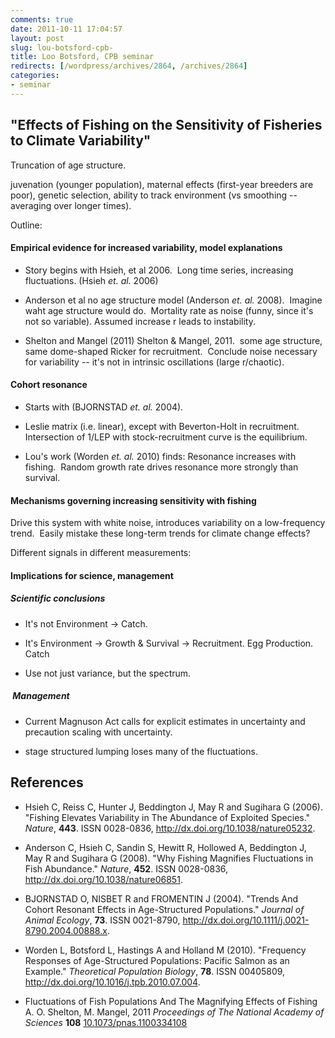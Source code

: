 ```yaml
---
comments: true
date: 2011-10-11 17:04:57
layout: post
slug: lou-botsford-cpb-
title: Loo Botsford, CPB seminar
redirects: [/wordpress/archives/2864, /archives/2864]
categories:
- seminar
---
```


## "Effects of Fishing on the Sensitivity of Fisheries to Climate Variability"


Truncation of age structure.

juvenation (younger population), maternal effects (first-year breeders are poor), genetic selection, ability to track environment (vs smoothing -- averaging over longer times).

Outline:


#### Empirical evidence for increased variability, model explanations





	
  * Story begins with Hsieh, et al 2006.  Long time series, increasing fluctuations. (Hsieh _et. al._ 2006)

	
  * Anderson et al no age structure model (Anderson _et. al._ 2008).  Imagine waht age structure would do.  Mortality rate as noise (funny, since it's not so variable). Assumed increase r leads to instability.

	
  * Shelton and Mangel (2011) Shelton & Mangel, 2011.  some age structure, same dome-shaped Ricker for recruitment.  Conclude noise necessary for variability -- it's not in intrinsic oscillations (large r/chaotic).




#### Cohort resonance





	
  * Starts with (BJORNSTAD _et. al._ 2004).

	
  * Leslie matrix (i.e. linear), except with Beverton-Holt in recruitment.  Intersection of 1/LEP with stock-recruitment curve is the equilibrium.

	
  * Lou's work (Worden _et. al._ 2010) finds: Resonance increases with fishing.  Random growth rate drives resonance more strongly than survival.




#### Mechanisms governing increasing sensitivity with fishing


Drive this system with white noise, introduces variability on a low-frequency trend.  Easily mistake these long-term trends for climate change effects?

Different signals in different measurements:


#### Implications for science, management




##### Scientific conclusions





	
  * It's not Environment -> Catch.

	
  * It's Environment -> Growth & Survival -> Recruitment. Egg Production. Catch

	
  * Use not just variance, but the spectrum.




#####  Management





	
  * Current Magnuson Act calls for explicit estimates in uncertainty and precaution scaling with uncertainty.

	
  * stage structured lumping loses many of the fluctuations.



## References


- Hsieh C, Reiss C, Hunter J, Beddington J, May R and Sugihara G (2006).
"Fishing Elevates Variability in The Abundance of Exploited Species."
*Nature*, **443**.
ISSN 0028-0836, <a href="http://dx.doi.org/10.1038/nature05232">http://dx.doi.org/10.1038/nature05232</a>.

- Anderson C, Hsieh C, Sandin S, Hewitt R, Hollowed A, Beddington J, May R and Sugihara G (2008).
"Why Fishing Magnifies Fluctuations in Fish Abundance."
*Nature*, **452**.
ISSN 0028-0836, <a href="http://dx.doi.org/10.1038/nature06851">http://dx.doi.org/10.1038/nature06851</a>.

- BJORNSTAD O, NISBET R and FROMENTIN J (2004).
"Trends And Cohort Resonant Effects in Age-Structured Populations."
*Journal of Animal Ecology*, **73**.
ISSN 0021-8790, <a href="http://dx.doi.org/10.1111/j.0021-8790.2004.00888.x">http://dx.doi.org/10.1111/j.0021-8790.2004.00888.x</a>.

- Worden L, Botsford L, Hastings A and Holland M (2010).
"Frequency Responses of Age-Structured Populations: Pacific Salmon as an Example."
*Theoretical Population Biology*, **78**.
ISSN 00405809, <a href="http://dx.doi.org/10.1016/j.tpb.2010.07.004">http://dx.doi.org/10.1016/j.tpb.2010.07.004</a>.



-  Fluctuations of Fish Populations And The Magnifying Effects of Fishing A. O. Shelton, M. Mangel,  2011 *Proceedings of The National Academy of Sciences* **108**    [10.1073/pnas.1100334108](http://dx.doi.org/10.1073/pnas.1100334108)

